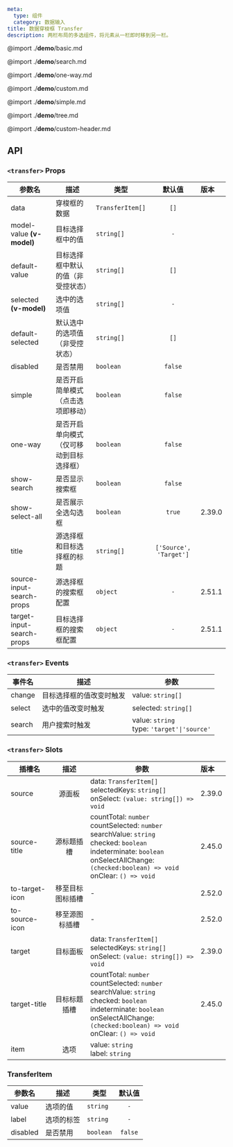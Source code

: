 ```yaml
meta:
  type: 组件
  category: 数据输入
title: 数据穿梭框 Transfer
description: 两栏布局的多选组件，将元素从一栏即时移到另一栏。
```


@import ./__demo__/basic.md

@import ./__demo__/search.md

@import ./__demo__/one-way.md

@import ./__demo__/custom.md

@import ./__demo__/simple.md

@import ./__demo__/tree.md

@import ./__demo__/custom-header.md

## API


### `<transfer>` Props

|参数名|描述|类型|默认值|版本|
|---|---|---|:---:|:---|
|data|穿梭框的数据|`TransferItem[]`|`[]`||
|model-value **(v-model)**|目标选择框中的值|`string[]`|`-`||
|default-value|目标选择框中默认的值（非受控状态）|`string[]`|`[]`||
|selected **(v-model)**|选中的选项值|`string[]`|`-`||
|default-selected|默认选中的选项值（非受控状态）|`string[]`|`[]`||
|disabled|是否禁用|`boolean`|`false`||
|simple|是否开启简单模式（点击选项即移动）|`boolean`|`false`||
|one-way|是否开启单向模式（仅可移动到目标选择框）|`boolean`|`false`||
|show-search|是否显示搜索框|`boolean`|`false`||
|show-select-all|是否展示全选勾选框|`boolean`|`true`|2.39.0|
|title|源选择框和目标选择框的标题|`string[]`|`['Source', 'Target']`||
|source-input-search-props|源选择框的搜索框配置|`object`|`-`|2.51.1|
|target-input-search-props|目标选择框的搜索框配置|`object`|`-`|2.51.1|
### `<transfer>` Events

|事件名|描述|参数|
|---|---|---|
|change|目标选择框的值改变时触发|value: `string[]`|
|select|选中的值改变时触发|selected: `string[]`|
|search|用户搜索时触发|value: `string`<br>type: `'target'\|'source'`|
### `<transfer>` Slots

|插槽名|描述|参数|版本|
|---|:---:|---|:---|
|source|源面板|data: `TransferItem[]`<br>selectedKeys: `string[]`<br>onSelect: `(value: string[]) => void`|2.39.0|
|source-title|源标题插槽|countTotal: `number`<br>countSelected: `number`<br>searchValue: `string`<br>checked: `boolean`<br>indeterminate: `boolean`<br>onSelectAllChange: `(checked:boolean) => void`<br>onClear: `() => void`|2.45.0|
|to-target-icon|移至目标图标插槽|-|2.52.0|
|to-source-icon|移至源图标插槽|-|2.52.0|
|target|目标面板|data: `TransferItem[]`<br>selectedKeys: `string[]`<br>onSelect: `(value: string[]) => void`|2.39.0|
|target-title|目标标题插槽|countTotal: `number`<br>countSelected: `number`<br>searchValue: `string`<br>checked: `boolean`<br>indeterminate: `boolean`<br>onSelectAllChange: `(checked:boolean) => void`<br>onClear: `() => void`|2.45.0|
|item|选项|value: `string`<br>label: `string`||




### TransferItem

|参数名|描述|类型|默认值|
|---|---|---|:---:|
|value|选项的值|`string`|`-`|
|label|选项的标签|`string`|`-`|
|disabled|是否禁用|`boolean`|`false`|


